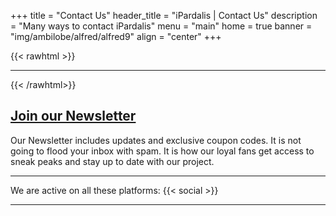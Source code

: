 +++
title = "Contact Us"
header_title = "iPardalis | Contact Us"
description = "Many ways to contact iPardalis"
menu = "main"
home = true
banner = "img/ambilobe/alfred/alfred9"
align = "center"
+++

{{< rawhtml >}}
<div class="container">
  <div class="row justify-content-md-center">
    <div class="col-12">
      <script src="https://static.elfsight.com/platform/platform.js" data-use-service-core defer></script>
      <div class="elfsight-app-f731652c-90ce-4a9f-8a53-a6a880d8a48a" data-elfsight-app-lazy></div>
    </div>
  </div>
</div>
<hr>
{{< /rawhtml>}}

## [Join our Newsletter](https://us21.list-manage.com/contact-form?u=b2c78131db22ca405dc132a2b&form_id=3551df195662ef2354e5917bcf1e3d3f)
Our Newsletter includes updates and exclusive coupon codes. It is not going to flood your inbox with spam. It is how our loyal fans get access to sneak peaks and stay up to date with our project.
<hr>
We are active on all these platforms:
{{< social >}}
<hr>
